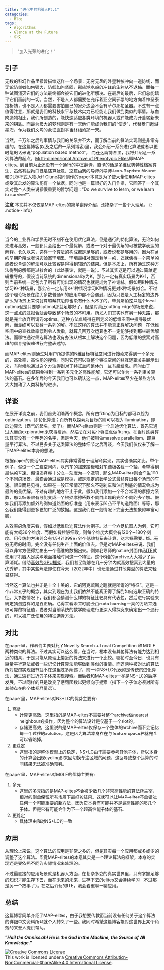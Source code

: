 ```yaml
---
title: "进化中的机器人Pt.1"
categories:
  - Blog
tags:
  - Algorithms
  - Glance at the Future
  - 中文
---
```


> "加入光荣的进化！"

## 引子
无数的科幻作品里都曾描绘这样一个场景：无穷无尽的外星种族冲向一道防线，而无论防御者如何强大，防线如何坚固，那些潮水般的冲锋的生物从不退缩。而每一种试图消灭它们的方法最终都会被它们的进化所解决。在最后的最后，它们总能踏平它们面前的一切。当然，不是人人都需要在充斥着亚空间邪祟的地方向着神圣泰拉祈祷，也不是人人都需要害怕自己的家旁边会不会有萨尔那加圣器。不过有一点值得注意，那就是我们的科技水平与技术实力已经能让我们做到类似的事情。与血肉造物相比，我们所创造的，能快速适应各类环境的机器人或许能成为开启崭新未来的钥匙。而最为宏大的梦想则是有一天他们能成为我们的“使徒”，代替我们遨游星海，作为我们文明的象征直到宇宙终结的那一天。

当然，千万年之后的事情与我们的关系并不大，而了解当前的算法实现则是非常有趣的。在这篇博客(以及之后的一系列博客)里，我会介绍一系列进化算法或者以更时髦的话来说“population based method”。 而在这篇博客里，我将介绍这一系列算法的起点，[Multi-dimensional Archive of Phenotypic Elites](https://arxiv.org/abs/1504.04909)即MAP-elites。到目前为止还没有一个通行的中文翻译，直译的话是多维优势特性档案算法，虽然有些拗口但是还算达意。这篇由我的导师的导师Jean-Baptiste Mouret和DL标杆式人物Jeff Clune共同创作的paper本意是为了使大量使用MAP-elites或受其启发的算法能有一个依据。同时也是一篇很好的入门作品，它回答了一个其实对整个人类来说都很重要的哲学问题：“Do we survive to learn, or we learn to survive?". 

**注意** 本文并不仅仅是MAP-elites的简单翻译介绍，还掺杂了一些个人理解。
{: .notice--info}

## 缘起

当今的工业界和学界无时不刻不在使用优化算法，但是通行的优化算法，无论如何先进与高效，一般都只会给出一个最优解，或者一个对于最优解的可被数学表达的解释。长久以来，这样一个算法的构成都是足够的，或者说都是够用的，因为在ai的早期阶段或者说实验室环境里，环境是相对固定和单一的，这就使得一个简单的或者说单调的解法可以比较容易得得到较好的结果。但是本质上，所有通过这种方法得到的解都是过拟合的（此处暴论，就是一说）。不过其实这是可以通过简单逻辑推导的，假设当前系统的dimensionality为K，那么一定有真实场景为K+1，否则当前系统一定包含了所有可能出现的情况也就是成为了神谕机。假如用K种情况学习K+1种场景，那么它一定与用K+1种情况学习K种情况更对K种场景拟合。不过这个理论场景在绝大多数普通AI的应用中都不会遇到，因为只要是人工标定的边界那么对场景上来说就算超越其边界也没有什么大不了的，毕竟哪怕这只是个local optima但是只要够optimal那就足够好了。但是对真正cutting edge的场景来说，这一点点的过拟合就会导致整个场景的不可用。所以人们其实也有另一种思路，那就是完全放弃所谓的optima。这种方法单纯得在所定义的低维空间中搜寻最优解，而最终可以获得一系列的解。不过这样的算法并不能真正得解决问题，在低维空间中的查找效率低到令人发指，就算几百万次运算也不一定能够找到那些最优解法。而哪怕通过筛选算法也没有办法从根本上解决这个问题，因为低维的搜索对高维的信息是很难进行完整表述的。

而MAP-elites则通过对用户所提供的N维目标特征空间进行搜索来得到一个多元的，高效率，高性能的搜索。同时它还可以将整个特征空间的相互逻辑关系展示出来，有时候能通过这个方法得到对于特征空间整体的一些有趣信息。同时由于MAP-elites的结果会得到一系列多元化的高性能解，它还可以作为一系列相关算法的基石。在多年后的今天我们也可以确认这一点，MAP-elites至少在某些方法大大推动了人类科技的进步。

## 详谈
在展开详谈之前，我们首先明确两个概念，所有由fitting为目标的都可以视为optimization，即优化算法；而所有以探索为目标的则可以视为illumination，即启迪算法（霸气的起名，爱了）。而MAP-elites则是一个启迪优化算法，首先它通过大量的exploration来获得启迪，然后它在对每个特征点做fitting。在当时这类算法其实没有一个明确的名字，但是今天，他们被叫做massive parallelism，即巨量平行算法。不过更多关于这类算法的整体细节之后再谈，今天我们仅仅来了解一下MAP-elites本身的想法。

根据paper的原话MAP-elites其实非常得易于理解和实现，其实也确实如此。举个例子，假设一个二维空间内，以汽车的加速踏板和刹车踏板各位一个轴，希望得到最快的车速。假设选择每十分之一刻度为一个选项，那么MAP-elites则会产生100个不同的场景，最终会通过或是模拟，或是规定的数学公式最终算出每个场景的车速。很显而易见得，如果在一般正常情况下那么不碰刹车和油门到底的情况会成为最终的最优解。不过有趣的地方不止于此，假如我们添加一个不合常理的摩擦力系数，那么结果很有可能变成一个根据摩擦系数不同而出现的完全不同的多个解。假如我们再添加额外的例如道路面的标准差（用来表示凹凸不平的道路面）等等，那么我们能得到更多更加广泛的数据。这是我们在一般情况下完全无法想象的丰富可能。

从效率的角度来看，假如以低维启迪算法作为例子。以一个六足机器人为例，它可能有大概36个维度，而假如操控够细致，则每个维度大概会有120个~180个刻度。用传统的方法则会有1.5481398e+81个低维特征去计算，这大概需要...额...无穷无尽的时间。完全没有任何生产上面的价值去。但是对MAP-elites来说，我们可以非常方便得抽象出一个高维的数据出来。例如我导师的nature封面作品[ITE](https://www.nature.com/articles/nature14422)就使用了机器人足尖与地面接触时间这一个特征。这个6维的archive大大减少了运算消耗。借助[高效的GPU框架](https://github.com/adaptive-intelligent-robotics/QDax)，我们甚至能够在几十分钟内就高效搜索到大量的优秀解，其中某些解法即使在今天（2022年中）也无法通过其他类型的算法来轻易获得。

当然这个算法也并非是十全十美的，它的阿克琉斯之踵就是所谓的“特征”。这是一个非常玄乎的概念，其实到现在为止我们依然不能真正得了解到如何选取正确的特征。大多数情况下，我们都会猜测什么样的特征比较具有代表性，然后进行实验来确定猜测这样的是否正确。总得来看未来可能会由meta learning一类的方法来选取可靠的特征值，或者对当前系统的数学原理进行更深入得探究来确定出一个通行的，可以被广泛使用的特征选择方法。

## 对比

在paper里，作者们主要对比了Novelty Search + Local Competition 和 MOLE两种类似的算法。不过其实可以这么看，在当时，根本没有其他算法有能力达到相近的结果，于是只能从原理上接近的算法来进行一个比较。哪怕时至今日，也只有巨量平行算法或者一些记忆计算算法能够做到类似的事情。而这两种被对比的算法所对应的实现细节就不在这里过多阐述了，前一种NS+LC代表的是传统的进化算法，通过惩罚过近的子体来实现搜索。而后者和MAP-elites一样是NS+LC的后序发展，不过同样的只是改变了惩罚函数以更倾向于搜索（指下一个子体必须对所有其他存在的个体都尽量远）。

在paper里，MAP-elites对NS+LC的优势主要有:

1. 高效
   - 计算更高效，这里指的是MAP-elites不需要对整个archive做nearest neighbour的操作，因为整个的算法设计是仅基于一个slot的。
   - 存储更高效，这里说的是MAP-elites仅保存一个整体的archive而不会记忆每一个过往的solution。这是因为算法本身存在与feature space种就完全可以省略掉。
2. 更稳定
   - 这里指的是整体模型上的稳定，NS+LC由于需要参考其他子体，所以本身的计算会出现cycling即来回切换专注区域的问题，这回导致整个运算的时间结果无法被准确预判。


在paper里，MAP-elites对MOLE的优势主要有:

1. 多元
   - 这里的多元指的是MAP-elites不会被少数几个非常高性能的算法所主宰，相对的则会保留所有场景下最好的结果。这就可以让MAP-elites不会错过任何一个可能重要的新方法，因为它本身有可能并不是最高性能的那几个子体。但是它有可能会作为下一个超高性能子体的基石。
2. 更稳定
   - 具体理由和对NS+LC的一致

## 应用

从理论上来说，这个算法的应用是非常之多的，但是其实每一个应用都或多或少的调整了这个算法。毕竟MAP-elites的本意其实是一个理论算法的框架，本身的实现还是要依照不同的实际情况来处理的。

不过最直接的应用场景就是机器人方面，在复杂多变的真实世界里，只有掌握足够的知识才能生存下去，而在未来的未来，生存下去的elites又会持续学习（不过那是另一个故事了）。在之后介绍的ITE，我会着重聊一聊应用。

## 总结
这篇博客简单介绍了MAP-elites，由于我想要传教而当前没有任何关于这个算法的详细中文资料所以就个人转义了一些。我同时希望这篇博客能对这世界上某个角落的某些人提供帮助。

***"Hail the Omnissiah! He is the God in the Machine, the Source of All Knowledge."***


<a rel="license" href="http://creativecommons.org/licenses/by-nc-sa/4.0/"><img alt="Creative Commons License" style="border-width:0" src="https://i.creativecommons.org/l/by-nc-sa/4.0/88x31.png" /></a><br />This work is licensed under a <a rel="license" href="http://creativecommons.org/licenses/by-nc-sa/4.0/">Creative Commons Attribution-NonCommercial-ShareAlike 4.0 International License</a>.
